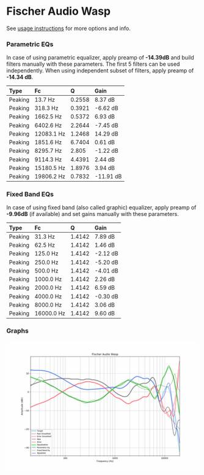 # Fischer Audio Wasp
See [usage instructions](https://github.com/jaakkopasanen/AutoEq#usage) for more options and info.

### Parametric EQs
In case of using parametric equalizer, apply preamp of **-14.39dB** and build filters manually
with these parameters. The first 5 filters can be used independently.
When using independent subset of filters, apply preamp of **-14.34 dB**.

| Type    | Fc         |      Q | Gain      |
|:--------|:-----------|:-------|:----------|
| Peaking | 13.7 Hz    | 0.2558 | 8.37 dB   |
| Peaking | 318.3 Hz   | 0.3921 | -6.62 dB  |
| Peaking | 1662.5 Hz  | 0.5372 | 6.93 dB   |
| Peaking | 6402.6 Hz  | 2.2644 | -7.45 dB  |
| Peaking | 12083.1 Hz | 1.2468 | 14.29 dB  |
| Peaking | 1851.6 Hz  | 6.7404 | 0.61 dB   |
| Peaking | 8295.7 Hz  | 2.805  | -1.22 dB  |
| Peaking | 9114.3 Hz  | 4.4391 | 2.44 dB   |
| Peaking | 15180.5 Hz | 1.8976 | 3.94 dB   |
| Peaking | 19806.2 Hz | 0.7832 | -11.91 dB |

### Fixed Band EQs
In case of using fixed band (also called graphic) equalizer, apply preamp of **-9.96dB**
(if available) and set gains manually with these parameters.

| Type    | Fc         |      Q | Gain     |
|:--------|:-----------|:-------|:---------|
| Peaking | 31.3 Hz    | 1.4142 | 7.89 dB  |
| Peaking | 62.5 Hz    | 1.4142 | 1.46 dB  |
| Peaking | 125.0 Hz   | 1.4142 | -2.12 dB |
| Peaking | 250.0 Hz   | 1.4142 | -5.20 dB |
| Peaking | 500.0 Hz   | 1.4142 | -4.01 dB |
| Peaking | 1000.0 Hz  | 1.4142 | 2.26 dB  |
| Peaking | 2000.0 Hz  | 1.4142 | 6.59 dB  |
| Peaking | 4000.0 Hz  | 1.4142 | -0.30 dB |
| Peaking | 8000.0 Hz  | 1.4142 | 3.06 dB  |
| Peaking | 16000.0 Hz | 1.4142 | 9.60 dB  |

### Graphs
![](./Fischer%20Audio%20Wasp.png)